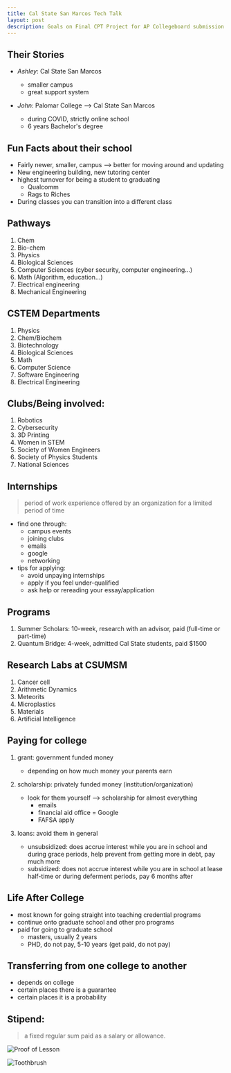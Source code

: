 ```yaml
---
title: Cal State San Marcos Tech Talk
layout: post 
description: Goals on Final CPT Project for AP Collegeboard submission
---
```


## Their Stories

- *Ashley*: Cal State San Marcos 
    - smaller campus
    - great support system


- *John*: Palomar College --> Cal State San Marcos
    - during COVID, strictly online school 
    - 6 years Bachelor's degree


## Fun Facts about their school
- Fairly newer, smaller, campus --> better for moving around and updating 
- New engineering building, new tutoring center
- highest turnover for being a student to graduating
    - Qualcomm
    - Rags to Riches
- During classes you can transition into a different class 


## Pathways 
1. Chem
2. Bio-chem
3. Physics
4. Biological Sciences
5. Computer Sciences (cyber security, computer engineering...)
6. Math (Algorithm, education...)
7. Electrical engineering 
8. Mechanical Engineering 


## CSTEM Departments
1. Physics
2. Chem/Biochem
3. Biotechnology
4. Biological Sciences
5. Math
6. Computer Science
7. Software Engineering
8. Electrical Engineering


## Clubs/Being involved:
1. Robotics
2. Cybersecurity
3. 3D Printing
4. Women in STEM
5. Society of Women Engineers
6. Society of Physics Students
7. National Sciences


## Internships
> period of work experience offered by an organization for a limited period of time
- find one through:
    - campus events
    - joining clubs
    - emails
    - google
    - networking
- tips for applying:
    - avoid unpaying internships 
    - apply if you feel under-qualified
    - ask help or rereading your essay/application 


## Programs
1. Summer Scholars: 10-week, research with an advisor, paid (full-time or part-time)
2. Quantum Bridge: 4-week, admitted Cal State students, paid $1500


## Research Labs at CSUMSM
1. Cancer cell
2. Arithmetic Dynamics
3. Meteorits
4. Microplastics
5. Materials
6. Artificial Intelligence


## Paying for college
1. grant: government funded money
    - depending on how much money your parents earn

2. scholarship: privately funded money (institution/organization)
    - look for them yourself --> scholarship for almost everything
        - emails
        - financial aid office
        = Google
        - FAFSA apply

3. loans: avoid them in general
    - unsubsidized: does accrue interest while you are in school and during grace periods, help prevent from getting more in debt, pay much more
    - subsidized: does not accrue interest while you are in school at lease half-time or during deferment periods, pay 6 months after 


## Life After College
- most known for going straight into teaching credential programs 
- continue onto graduate school and other pro programs
- paid for going to graduate school
    - masters, usually 2 years
    - PHD, do not pay, 5-10 years (get paid, do not pay)


## Transferring from one college to another
- depends on college
- certain places there is a guarantee
- certain places it is a probability


## Stipend: 
> a fixed regular sum paid as a salary or allowance.

![Proof of Lesson]({{site.baseurl}}/images/extracredit.jpeg)

![Toothbrush]({{site.baseurl}}/images/toothbrush.jpeg)

